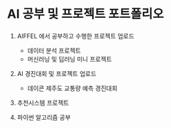 # AI 공부 및 프로젝트 포트폴리오

###
1. AIFFEL 에서 공부하고 수행한 프로젝트 업로드
    - 데이터 분석 프로젝트
    - 머신러닝 및 딥러닝 미니 프로젝트

2. AI 경진대회 및 프로젝트 업로드
    - 데이콘 제주도 교통량 예측 경진대회 

3. 추천시스템 프로젝트

4. 파이썬 알고리즘 공부